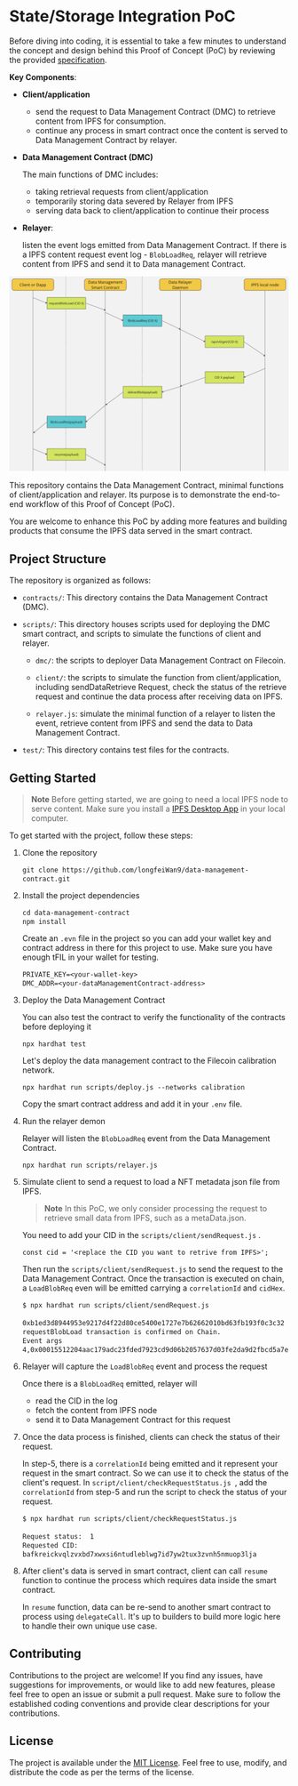 # State/Storage Integration PoC

Before diving into coding, it is essential to take a few minutes to understand the concept and design behind this Proof of Concept (PoC) by reviewing the provided [specification](https://www.notion.so/pl-strflt/State-Storage-Integration-PoC-For-EthIndia-ced01e085c0d49369c086b21e8017f1b).

**Key Components**:

- **Client/application**

  - send the request to Data Management Contract (DMC) to retrieve content from IPFS for consumption.
  - continue any process in smart contract once the content is served to Data Management Contract by relayer.

- **Data Management Contract (DMC)**

  The main functions of DMC includes:

  - taking retrieval requests from client/application
  - temporarily storing data severed by Relayer from IPFS
  - serving data back to client/application to continue their process

- **Relayer**: 

  listen the event logs emitted from Data Management Contract. If there is a IPFS content request event log - `BlobLoadReq`, relayer will retrieve content from IPFS and send it to Data management Contract. 

![workflow](./workflow.png)

This repository contains the Data Management Contract,  minimal functions of client/application and relayer. Its purpose is to demonstrate the end-to-end workflow of this Proof of Concept (PoC). 

You are welcome to enhance this PoC by adding more features and building products that consume the IPFS data served in the smart contract.

## Project Structure

The repository is organized as follows:

- `contracts/`: This directory contains the Data Management Contract (DMC).

- `scripts/`: This directory houses scripts used for deploying the DMC smart contract, and scripts to simulate the functions of client and relayer.
  - `dmc/`: the scripts to deployer Data Management Contract on Filecoin.

  - `client/`: the scripts to simulate the function from client/application, including sendDataRetrieve Request, check the status of the retrieve request and continue the data process after receiving data on IPFS.

  - `relayer.js`: simulate the minimal function of a relayer to listen the event, retrieve content from IPFS and send the data to Data Management Contract.

- `test/`: This directory contains test files for the contracts. 

## Getting Started
> **Note**
> Before getting started, we are going to need a local IPFS node to serve content. Make sure you install a [IPFS Desktop App](https://docs.ipfs.tech/install/ipfs-desktop/) in your local computer.

To get started with the project, follow these steps:

1. Clone the repository

   ```shell
   git clone https://github.com/longfeiWan9/data-management-contract.git
   ```

2. Install the project dependencies

   ```shell
   cd data-management-contract
   npm install
   ```
   Create an `.evn` file in the project so you can add your wallet key and contract address in there for this project to use.  Make sure you have enough tFIL in your wallet for testing.
   ```shell
   PRIVATE_KEY=<your-wallet-key>
   DMC_ADDR=<your-dataManagementContract-address>
   ```

3. Deploy the Data Management Contract

   You can also test the contract  to verify the functionality of the contracts before deploying it

   ```
   npx hardhat test
   ```

   Let's deploy the data management contract to the Filecoin calibration network.

   ```
   npx hardhat run scripts/deploy.js --networks calibration
   ```
   Copy the smart contract address and add it in your `.env` file. 

4. Run the relayer demon 

   Relayer will listen the `BlobLoadReq` event from the Data Management Contract. 

   ```
   npx hardhat run scripts/relayer.js
   ```

5. Simulate client to send a request to load a NFT metadata json file from IPFS.

   > **Note**
   > In this PoC, we only consider processing the request to retrieve small data from IPFS, such as a metaData.json.

   You need to add your CID in the `scripts/client/sendRequest.js` . 

   ```
   const cid = '<replace the CID you want to retrive from IPFS>';
   ```

   Then run the `scripts/client/sendRequest.js` to send the request to the Data Management Contract. Once the transaction is executed on chain, a `LoadBlobReq` even will be emitted carrying a `correlationId` and `cidHex`.

   ```shell
   $ npx hardhat run scripts/client/sendRequest.js
   
   0xb1ed3d8944953e9217d4f22d80ce5400e1727e7b62662010bd63fb193f0c3c32
   requestBlobLoad transaction is confirmed on Chain.
   Event args 4,0x00015512204aac179adc23fded7923cd9d06b2057637d03fe2da9d2fbcd5a7eb59473f6b48,1000000000000000000,1000000000000000000
   ```

6. Relayer will capture the `LoadBlobReq` event and process the request

   Once there is a `BlobLoadReq` emitted, relayer will 

   - read the CID in the log 
   - fetch the content from IPFS node
   - send it to Data Management Contract for this request 

7. Once the data process is finished, clients can check the status of their request.

   In step-5, there is a `correlationId` being emitted and it represent your request in the smart contract. So we can use it to check the status of the client's request. 
   In `script/client/checkRequestStatus.js `, add the `correlationId` from step-5 and run the script to check the status of your request.

   ```shell
   $ npx hardhat run scripts/client/checkRequestStatus.js
   
   Request status:  1
   Requested CID:  bafkreickvqlzvxbd7xwxsi6ntudleblwg7id7yw2tux3zvnh5nmuop3lja
   ```

8. After client's data is served in smart contract, client can call `resume` function to continue the process which requires data inside the smart contract.

   In `resume` function, data can be re-send to another smart contract to process using `delegateCall`.  It's up to builders to build more logic here to handle their own unique use case.


## Contributing

Contributions to the project are welcome! If you find any issues, have suggestions for improvements, or would like to add new features, please feel free to open an issue or submit a pull request. Make sure to follow the established coding conventions and provide clear descriptions for your contributions.

## License

The project is available under the [MIT License](LICENSE). Feel free to use, modify, and distribute the code as per the terms of the license.